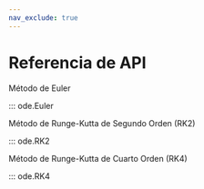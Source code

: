 ```yaml
---
nav_exclude: true
---
```


# Referencia de API

Método de Euler

::: ode.Euler


Método de Runge-Kutta de Segundo Orden (RK2)

::: ode.RK2

Método de Runge-Kutta de Cuarto Orden (RK4)

::: ode.RK4 
